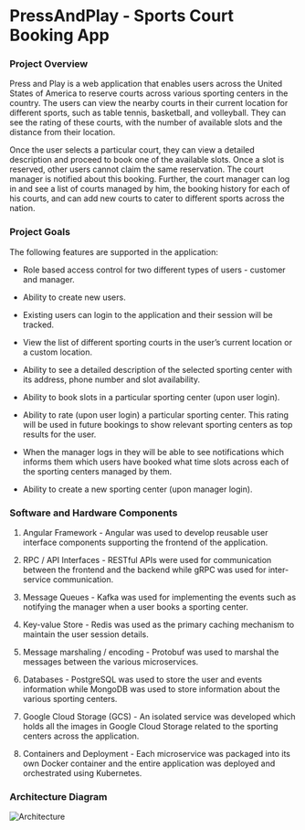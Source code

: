 # PressAndPlay - Sports Court Booking App

### Project Overview

Press and Play is a web application that enables users across the United States of America to reserve courts across various sporting centers in the country. The users can view the nearby courts in their current location for different sports, such as table tennis, basketball, and volleyball. They can see the rating of these courts, with the number of available slots and the distance from their location.

Once the user selects a particular court, they can view a detailed description and proceed to book one of the available slots. Once a slot is reserved, other users cannot claim the same reservation. The court manager is notified about this booking. Further, the court manager can log in and see a list of courts managed by him, the booking history for each of his courts, and can add new courts to cater to different sports across the nation.

### Project Goals

The following features are supported in the application:

 - Role based access control for two different types of users - customer and manager.
 
 - Ability to create new users.
 
 - Existing users can login to the application and their session will be tracked.
 
 - View the list of different sporting courts in the user’s current location or a custom location.
 
 - Ability to see a detailed description of the selected sporting center with its address, phone number and slot availability.

 - Ability to book slots in a particular sporting center (upon user login).
 
 - Ability to rate (upon user login) a particular sporting center. This rating will be used in future bookings to show relevant sporting centers 
   as top results for the user.
   
 - When the manager logs in they will be able to see notifications which informs them which users have booked what time slots across each of the sporting centers
   managed by them.
   
 - Ability to create a new sporting center (upon manager login).
 
 ### Software and Hardware Components
 
 1. Angular Framework - Angular was used to develop reusable user interface components supporting the frontend of the application.
 
 2. RPC / API Interfaces - RESTful APIs were used for communication between the frontend and the backend while gRPC was used for inter-service communication.
 
 3. Message Queues - Kafka was used for implementing the events such as notifying the manager when a user books a sporting center.
 
 4. Key-value Store - Redis was used as the primary caching mechanism to maintain the user session details.
 
 5. Message marshaling / encoding - Protobuf was used to marshal the messages between the various microservices.
 
 6. Databases - PostgreSQL was used to store the user and events information while MongoDB was used to store information about the various sporting centers.
 
 7. Google Cloud Storage (GCS) - An isolated service was developed which holds all the images in Google Cloud Storage related to the 
    sporting centers across the application.
    
 8. Containers and Deployment - Each microservice was packaged into its own Docker container and the entire application was deployed and orchestrated using
    Kubernetes.
    
 ### Architecture Diagram
 
 ![Architecture](https://user-images.githubusercontent.com/104844891/211956739-9bf6ce25-4f57-4705-823f-5746e20ba7d8.jpg)

